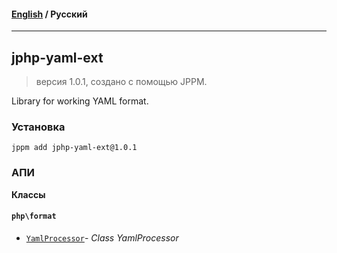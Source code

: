 #### [English](README.md) / **Русский**

---

## jphp-yaml-ext
> версия 1.0.1, создано с помощью JPPM.

Library for working YAML format.

### Установка
```
jppm add jphp-yaml-ext@1.0.1
```

### АПИ
**Классы**

#### `php\format`

- [`YamlProcessor`](https://github.com/jphp-compiler/jphp/blob/master/exts/jphp-yaml-ext/api-docs/classes/php/format/YamlProcessor.ru.md)- _Class YamlProcessor_